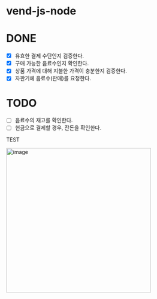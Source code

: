 # vend-js-node

# DONE

- [x] 유효한 결제 수단인지 검증한다.
- [x] 구매 가능한 음료수인지 확인한다.
- [x] 상품 가격에 대해 지불한 가격이 충분한지 검증한다.
- [x] 자판기에 음료수(판매)를 요청한다.

# TODO

- [ ] 음료수의 재고를 확인한다.
- [ ] 현금으로 결제할 경우, 잔돈을 확인한다.

TEST

<img width="386" alt="image" src="https://github.com/chunghyunleeme/vend-js-node/assets/134473987/ce381619-19ae-4cb6-bc79-94ded61868ae">
